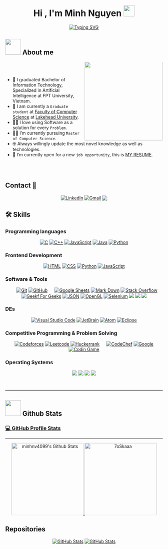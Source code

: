 <h1 align="center">Hi , I'm Minh Nguyen <img src="https://media.giphy.com/media/hvRJCLFzcasrR4ia7z/giphy.gif" width="35"></h1>
<p align="center">
    <a href="https://git.io/typing-svg"><img src="https://readme-typing-svg.demolab.com?font=&size=25&pause=1000&color=F79069&center=true&vCenter=true&random=true&width=450&height=70&lines=Machine+Learning;Computer+Science;Data+Science+;Data+Engineering" alt="Typing SVG" /></a>
</p>

<h2 id="-about-me">
    <picture><img src="https://github.com/7oSkaaa/7oSkaaa/blob/main/Images/about_me.gif?raw=true" width="50px"></picture> 
    About me
</h2>
<p><picture> <img align="right" src="https://github.com/7oSkaaa/7oSkaaa/blob/main/Images/Right_Side.gif?raw=true" width="250px"></picture></p>
<br><br>

<ul>
    <li>🏫 I graduated Bachelor of Information Technology, Specialized in Artificial Intelligence at FPT University, Vietnam.</li>
    <li>🏫 I am currently a <code>Graduate student</code> at <a href="https://www.lakeheadu.ca/programs/departments/computer-science">Faculty of Computer Science</a> at <a href="https://www.lakeheadu.ca">Lakehead University</a>.</li>
    <li>🧑‍💻 I love using Software as a solution for every <code>Problem</code>.</li>
    <li>👨‍🎓 I’m currently pursuing <code>Master of Computer Science</code>.</li>
    <li>🤓 Always willingly update the most novel knowledge as well as technologies.</li>
    <li>🤔 I’m currently open for a new <code>job opportunity</code>, this is <a href="#">MY RESUME</a>.</li>
</ul>

<br><br>

<!-- Connect -->
<h2 id="---connect-with-me">
    <!-- <picture><img src="https://github.com/7oSkaaa/7oSkaaa/blob/main/Images/Connect-with-me.gif?raw=true" width="100px"></picture> -->
    Contact 🤝
</h2>
<p align="center">
    <a href="https://www.linkedin.com/in/minhnv/"><img align="center" src="https://img.shields.io/badge/linkedin-%230A66C2.svg?style=plastic&amp;logo=linkedin&amp;logoColor=white" alt="LinkedIn"></a>
	<a href="mailto:minhnv14099@gmail.com"><img align="center" src="https://img.shields.io/badge/Gmail-D14836?style=plastic&logo=gmail&logoColor=white" alt="Gmail"></a>
	<a href="https://github.com/minhnv4099"><img align="center" src="https://img.shields.io/badge/github-%23121011.svg?style=plastic&logo=github&logoColor=white"></a>
	<!-- <a href="https://wa.me/0201208822340"><img src="https://img.shields.io/badge/whatsapp-%2325D366.svg?style=plastic&amp;logo=whatsapp&amp;logoColor=white" alt="Whatsapp"></a> -->
	<!-- <a href="https://www.facebook.com/7oSkaaa"><img src="https://img.shields.io/badge/facebook-%231877F2.svg?style=plastic&amp;logo=facebook&amp;logoColor=white" alt="Facebook"></a> -->
	<!-- <a href="https://www.instagram.com/ahmed_7oskaa/"><img src="https://img.shields.io/badge/instagram-%23E4405F.svg?style=plastic&amp;logo=instagram&amp;logoColor=white" alt="Instagram"></a> -->
	<!-- <a href="https://msng.link/o/?ahmed.7oskaa=sc"><img src="https://img.shields.io/badge/snapchat-%23FFFC00.svg?style=plastic&amp;logo=snapchat&amp;logoColor=black" alt="Snap Chat"></a> -->
</p>

<!-- SKills -->
<h2 id="️-my-skills">🛠️ Skills</h2>

<h3 id="----programming-languages">
    <!-- <picture><img src="https://github.com/7oSkaaa/7oSkaaa/blob/main/Images/Programming_Languages.gif?raw=true" width="50px"></picture> -->
    Programming languages
</h3>
<p align="center"> 
    <a href="https://www.cprogramming.com/" target="_blank"> 
        <img alt="C" src="https://img.shields.io/badge/C%20-%232370ED.svg?style=plastic&amp;logo=c&amp;logoColor=white"></a> 
    <a href="https://www.w3schools.com/cpp/" target="_blank"> 
        <img alt="C++" src="https://img.shields.io/badge/C++%20-%2300599C.svg?style=plastic&amp;logo=c%2B%2B&amp;logoColor=white"></a> 
    <a href="https://developer.mozilla.org/en-US/docs/Web/JavaScript" target="_blank"> 
        <img alt="JavaScript" src="https://img.shields.io/badge/JavaScript%20-%23F7DF1E.svg?style=plastic&amp;logo=javascript&amp;logoColor=black"></a>
    <a href="https://www.java.com" target="_blank"> 
        <img alt="Java" src="https://img.shields.io/badge/Java-%23007396.svg?style=plastic&amp;logo=java&amp;logoColor=white"></a>
   <a href="https://www.python.org" target="_blank">
    <img alt="Python" src="https://img.shields.io/badge/Python%20-%2314354C.svg?style=plastic&amp;logo=python&amp;logoColor=white"></a>
</p>

<h3 id="----frontend-development">
    <!-- <picture><img src="https://github.com/7oSkaaa/7oSkaaa/blob/main/Images/Front_End.gif?raw=true" width="50px"></picture>  -->
    Frontend Development
</h3>
<p align="center"> 
  <a href="https://www.w3.org/html/" target="_blank"> 
   <img alt="HTML" src="https://img.shields.io/badge/HTML5%20-%23E34F26.svg?style=plastic&amp;logo=html5&amp;logoColor=white"></a>   
  <a href="https://www.w3schools.com/css/" target="_blank">
    <img alt="CSS" src="https://img.shields.io/badge/CSS%20-%231572B6.svg?style=plastic&amp;logo=css3&amp;logoColor=white"></a> 
  <a href="https://www.python.org" target="_blank">
    <img alt="Python" src="https://img.shields.io/badge/react-%2361DAFB.svg?style=plastic&amp;logo=React&amp;logoColor=black"></a>
  <a href="https://developer.mozilla.org/en-US/docs/Web/JavaScript" target="_blank"> 
     <img alt="JavaScript" src="https://img.shields.io/badge/JavaScript%20-%23F7DF1E.svg?style=plastic&amp;logo=javascript&amp;logoColor=black"></a>
</p>

<h3 id="----software--tools">
    <!-- <picture><img src="https://github.com/7oSkaaa/7oSkaaa/blob/main/Images/Software_Tools.gif?raw=true" width="50px"></picture>  -->
    Software &amp; Tools
</h3>
<p align="center">
   
    <a href="#"><img alt="Git" src="https://img.shields.io/badge/Git%20-%23F05033.svg?style=plastic&amp;logo=git&amp;logoColor=white"></a>
    <a href="#"><img alt="GitHub" src="https://img.shields.io/badge/github-%23181717.svg?style=plastic&amp;logo=github&amp;logoColor=white"></a>   
    <a href="#"><img alt="Google Sheets" src="https://img.shields.io/badge/Google%20Sheets%20-%2334A853.svg?style=plastic&amp;logo=google%20sheets&amp;logoColor=white"></a>
    <a href="#"><img alt="Mark Down" src="https://img.shields.io/badge/Markdown-000000?style=plastic&amp;logo=markdown&amp;logoColor=white"></a>
    <a href="#"><img alt="Stack Overflow" src="https://img.shields.io/badge/-Stack%20Overflow-FE7A16?style=plastic&amp;logo=stack-overflow&amp;logoColor=white"></a>
    <a href="#"><img alt="Geekf For Geeks" src="https://img.shields.io/badge/geeksforgeeks-%230F9D58.svg?style=plastic&amp;logo=geeksforgeeks&amp;logoColor=white"></a>
    <a href="#"><img alt="JSON" img="" src="https://img.shields.io/badge/json-%23000000.svg?style=plastic&amp;logo=json&amp;logoColor=white"></a>
    <a href="#"><img alt="OpenGL" src="https://img.shields.io/badge/opengl-%235586A4.svg?style=plastic&amp;logo=opengl&amp;logoColor=white"></a>
    <a href="#"><img alt="Selenium" src="https://img.shields.io/badge/selenium-%2343B02A.svg?&amp;style=plastic&amp;logo=selenium&amp;logoColor=white"></a>
    <a href="#"><img src="https://img.shields.io/badge/latex-%23008080.svg?&amp;style=plastic&amp;logo=latex&amp;logoColor=white"></a>
    <a href="#"><img src="https://img.shields.io/badge/django-%23092E20.svg?&amp;style=plastic&amp;logo=django&amp;logoColor=white"></a>
    <a href="#"><img src="https://img.shields.io/badge/mysql-%234479A1.svg?&amp;style=plastic&amp;logo=mysql&amp;logoColor=white"></a>
</p>

<h3 id="----ides">
    <!-- <picture> <img src="https://github.com/7oSkaaa/7oSkaaa/blob/main/Images/IDEs.gif?raw=true" width="50px"></picture> I -->
    DEs
</h3>
<p align="center">
    <a href="#"><img alt="Visual Studio Code" src="https://img.shields.io/badge/Visual%20Studio%20Code-0078d7.svg?style=plastic&amp;logo=visual-studio-code&amp;logoColor=white"></a>
    <a href="#"><img alt="JetBrain" src="https://img.shields.io/badge/jetbrains-%23000000.svg?style=plastic&amp;logo=jetbrains&amp;logoColor=white"></a>
    <a href="#"><img alt="Atom" src="https://img.shields.io/badge/atom-%2366595C.svg?&amp;style=plastic&amp;logo=atom&amp;logoColor=white"></a>
    <a href="#"><img alt="Eclipse" src="https://img.shields.io/badge/eclipse%20ide-%232C2255.svg?&amp;style=plastic&amp;logo=eclipse%20ide&amp;logoColor=white"></a>
</p>

<h3 id="----competitive-programming--problem-solving">
    <!-- <picture> <img src="https://github.com/7oSkaaa/7oSkaaa/blob/main/Images/CP_PS.gif?raw=true" width="50px"></picture> -->
    Competitive Programming &amp; Problem Solving
</h3>
<p align="center">
    <a href="#"><img alt="Codeforces" src="https://img.shields.io/badge/codeforces%20-%231F8ACB.svg?style=plastic&amp;logo=codeforces&amp;logoColor=white"></a>	
    <a href="#"><img alt="Leetcode" src="https://img.shields.io/badge/leetcode%20-%23FFA116.svg?style=plastic&amp;logo=leetcode&amp;logoColor=black"></a>
    <a href="#"><img alt="Huckerrank" src="https://img.shields.io/badge/hackerrank-%232EC866.svg?style=plastic&amp;logo=hackerrank&amp;logoColor=white"></a>   
    <a href="#"><img alt="CodeChef" src="https://img.shields.io/badge/codechef-%235B4638.svg?style=plastic&amp;logo=codechef&amp;logoColor=white"></a>
    <a href="#"><img alt="Google" src="https://img.shields.io/badge/google-%234285F4.svg?style=plastic&amp;logo=google&amp;logoColor=white"></a>
    <a href="#"><img alt="Codin Game" src="https://img.shields.io/badge/codingame-%23F2BB13.svg?&amp;style=plastic&amp;logo=codingame&amp;logoColor=black"></a>
</p>

<!-- Operating Systems -->

<h3 id="----operating-systems">
    <!-- <picture><img src="https://github.com/7oSkaaa/7oSkaaa/blob/main/Images/OS.gif?raw=true" width="50px"></picture> -->
    Operating Systems
</h3>
<p align="center">
    <a href="#"><img src="https://img.shields.io/badge/Linux-FCC624?style=plastic&amp;logo=linux&amp;logoColor=black"></a>
    <a href="#"><img src="https://img.shields.io/badge/Ubuntu-E95420?style=plastic&amp;logo=ubuntu&amp;logoColor=white"></a>
    <a href="#"><img src="https://img.shields.io/badge/Windows-0078D6?style=plastic&amp;logo=windows&amp;logoColor=white"></a>
    <a href="#"><img src="https://img.shields.io/badge/pop!_os-%2348B9C7.svg?style=plastic&amp;&amp;logo=pop!_os&amp;logoColor=white"></a>
</p>

<br><hr>
<!-- <p align="center">
	<a href="https://github.com/piyushsuthar/github-readme-quotes">
        <img alt="Quote" src="https://quotes-github-readme.vercel.app/api?type=horizontal&amp;theme=tokyonight&amp;animation=grow_out_in&amp;quoteCategory=programming"></a>
</p> -->
<h2 id="----github-stats">
<picture>
    <img src="https://github.com/7oSkaaa/7oSkaaa/blob/main/Images/Statistics.gif?raw=true"  width="50px">  
</picture> 
Github Stats
</h2>

<!-- <summary><h3> 🔥 Streak Stats</h3></summary>
<hr>
<p align="center"><img src="https://github-readme-streak-stats.herokuapp.com/?user=minhnv4099&amp;theme=tokyonight_duo" alt="7oSkaaa"></p></a> -->

<!-- Profile stats -->
<a href="https://github.com/minhnv4099">
    <summary><h3>
        💻 GitHub Profile Stats
    </h3></summary>
</a>

<hr>

<p align="center">
    <a href="https://github.com/minhnv4099"></a>
    <a href="https://github.com/minhnv4099">
	    <img alt="minhnv4099's Github Stats" src="https://github-readme-stats.vercel.app/api?username=minhnv4099&amp;show_icons=true&amp;count_private=true&amp;locale=en&amp;theme=tokyonight&amp;layout=compact" height="230px">
    </a>
    <img src="https://github-readme-stats.vercel.app/api/top-langs?username=minhnv4099&amp;langs_count=10&amp;show_icons=true&amp;locale=en&amp;theme=tokyonight" alt="7oSkaaa" height="230px">

<!-- Recent Activities -->
<!-- <summary><h2>⚡ Recent GitHub Activity</h2></summary> -->

<!-- Repositories-->
<summary><h2>Repositories </h2></summary>
<div><p align="center">
	<a href="https://github.com/minhnv4099/vietnamese-av-asr">	
		<img src="https://github-readme-stats.vercel.app/api/pin/?username=minhnv4099&repo=data-structures&theme=radical" alt="GitHub Stats"></a>
    <a href="https://github.com/minhnv4099/vietnamese-av-asr">
      		<img src="https://github-readme-stats.vercel.app/api/pin/?username=minhnv4099&repo=data-structures&theme=radical" alt="GitHub Stats"></a>
</p></div>
